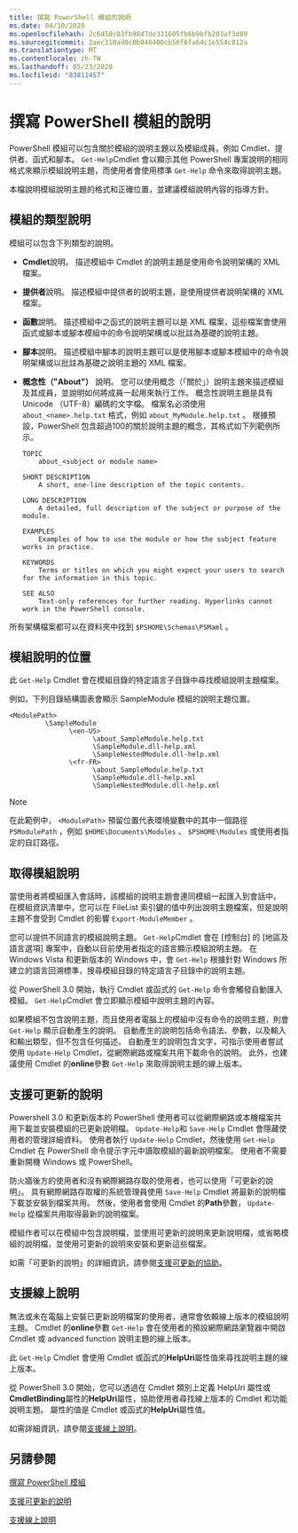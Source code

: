 ```yaml
---
title: 撰寫 PowerShell 模組的說明
ms.date: 04/10/2020
ms.openlocfilehash: 2c6450c03fb9847de331605fb6b9bfb203af3d89
ms.sourcegitcommit: 2aec310ad0c0b048400cb56f6fa64c1e554c812a
ms.translationtype: MT
ms.contentlocale: zh-TW
ms.lasthandoff: 05/23/2020
ms.locfileid: "83811457"
---
```

# <a name="writing-help-for-powershell-modules"></a>撰寫 PowerShell 模組的說明

PowerShell 模組可以包含關於模組的說明主題以及模組成員，例如 Cmdlet、提供者、函式和腳本。 `Get-Help`Cmdlet 會以顯示其他 PowerShell 專案說明的相同格式來顯示模組說明主題，而使用者會使用標準 `Get-Help` 命令來取得說明主題。

本檔說明模組說明主題的格式和正確位置，並建議模組說明內容的指導方針。

## <a name="types-of-module-help"></a>模組的類型說明

模組可以包含下列類型的說明。

- **Cmdlet**說明。 描述模組中 Cmdlet 的說明主題是使用命令說明架構的 XML 檔案。

- **提供者**說明。 描述模組中提供者的說明主題，是使用提供者說明架構的 XML 檔案。

- **函數**說明。 描述模組中之函式的說明主題可以是 XML 檔案，這些檔案會使用函式或腳本或腳本模組中的命令說明架構或以批註為基礎的說明主題。

- **腳本**說明。 描述模組中腳本的說明主題可以是使用腳本或腳本模組中的命令說明架構或以批註為基礎之說明主題的 XML 檔案。

- **概念性（"About"）** 說明。 您可以使用概念（「關於」）說明主題來描述模組及其成員，並說明如何將成員一起用來執行工作。
  概念性說明主題是具有 Unicode （UTF-8）編碼的文字檔。 檔案名必須使用 `about_<name>.help.txt` 格式，例如 `about_MyModule.help.txt` 。 根據預設，PowerShell 包含超過100的關於說明主題的概念，其格式如下列範例所示。

  ```
  TOPIC
      about_<subject or module name>

  SHORT DESCRIPTION
      A short, one-line description of the topic contents.

  LONG DESCRIPTION
      A detailed, full description of the subject or purpose of the module.

  EXAMPLES
      Examples of how to use the module or how the subject feature works in practice.

  KEYWORDS
      Terms or titles on which you might expect your users to search for the information in this topic.

  SEE ALSO
      Text-only references for further reading. Hyperlinks cannot work in the PowerShell console.

  ```

所有架構檔案都可以在資料夾中找到 `$PSHOME\Schemas\PSMaml` 。

## <a name="placement-of-module-help"></a>模組說明的位置

此 `Get-Help` Cmdlet 會在模組目錄的特定語言子目錄中尋找模組說明主題檔案。

例如，下列目錄結構圖表會顯示 SampleModule 模組的說明主題位置。

```
<ModulePath>
         \SampleModule
               \<en-US>
                     \about_SampleModule.help.txt
                     \SampleModule.dll-help.xml
                     \SampleNestedModule.dll-help.xml
               \<fr-FR>
                     \about_SampleModule.help.txt
                     \SampleModule.dll-help.xml
                     \SampleNestedModule.dll-help.xml

```

> [!NOTE]
> 在此範例中， `<ModulePath>` 預留位置代表環境變數中的其中一個路徑 `PSModulePath` ，例如 `$HOME\Documents\Modules` 、 `$PSHOME\Modules` 或使用者指定的自訂路徑。

## <a name="getting-module-help"></a>取得模組說明

當使用者將模組匯入會話時，該模組的說明主題會連同模組一起匯入到會話中。 在模組資訊清單中，您可以在 FileList 索引鍵的值中列出說明主題檔案，但是說明主題不會受到 Cmdlet 的影響 `Export-ModuleMember` 。

您可以提供不同語言的模組說明主題。 `Get-Help`Cmdlet 會在 [控制台] 的 [地區及語言選項] 專案中，自動以目前使用者指定的語言顯示模組說明主題。 在 Windows Vista 和更新版本的 Windows 中，會 `Get-Help` 根據針對 Windows 所建立的語言回溯標準，搜尋模組目錄的特定語言子目錄中的說明主題。

從 PowerShell 3.0 開始，執行 Cmdlet 或函式的 `Get-Help` 命令會觸發自動匯入模組。 `Get-Help`Cmdlet 會立即顯示模組中說明主題的內容。

如果模組不包含說明主題，而且使用者電腦上的模組中沒有命令的說明主題，則會 `Get-Help` 顯示自動產生的說明。 自動產生的說明包括命令語法、參數，以及輸入和輸出類型，但不包含任何描述。 自動產生的說明包含文字，可指示使用者嘗試使用 `Update-Help` Cmdlet，從網際網路或檔案共用下載命令的說明。 此外，也建議使用 Cmdlet 的**online**參數 `Get-Help` 來取得說明主題的線上版本。

## <a name="supporting-updatable-help"></a>支援可更新的說明

Powershell 3.0 和更新版本的 PowerShell 使用者可以從網際網路或本機檔案共用下載並安裝模組的已更新說明檔。 `Update-Help`和 `Save-Help` Cmdlet 會隱藏使用者的管理詳細資料。 使用者執行 `Update-Help` Cmdlet，然後使用 `Get-Help` Cmdlet 在 PowerShell 命令提示字元中讀取模組的最新說明檔案。
使用者不需要重新開機 Windows 或 PowerShell。

防火牆後方的使用者和沒有網際網路存取的使用者，也可以使用「可更新的說明」。
具有網際網路存取權的系統管理員使用 `Save-Help` Cmdlet 將最新的說明檔下載並安裝到檔案共用。 然後，使用者會使用 Cmdlet 的**Path**參數， `Update-Help` 從檔案共用取得最新的說明檔案。

模組作者可以在模組中包含說明檔，並使用可更新的說明來更新說明檔，或省略模組的說明檔，並使用可更新的說明來安裝和更新這些檔案。

如需「可更新的說明」的詳細資訊，請參閱[支援可更新的協助](./supporting-updatable-help.md)。

## <a name="supporting-online-help"></a>支援線上說明

無法或未在電腦上安裝已更新說明檔案的使用者，通常會依賴線上版本的模組說明主題。 Cmdlet 的**online**參數 `Get-Help` 會在使用者的預設網際網路瀏覽器中開啟 Cmdlet 或 advanced function 說明主題的線上版本。

此 `Get-Help` Cmdlet 會使用 Cmdlet 或函式的**HelpUri**屬性值來尋找說明主題的線上版本。

從 PowerShell 3.0 開始，您可以透過在 Cmdlet 類別上定義 HelpUri 屬性或**CmdletBinding**屬性的**HelpUri**屬性，協助使用者尋找線上版本的 Cmdlet 和功能說明主題。 屬性的值是 Cmdlet 或函式的**HelpUri**屬性值。

如需詳細資訊，請參閱[支援線上說明](./supporting-online-help.md)。

## <a name="see-also"></a>另請參閱

[撰寫 PowerShell 模組](../module/writing-a-windows-powershell-module.md)

[支援可更新的說明](./supporting-updatable-help.md)

[支援線上說明](./supporting-online-help.md)
